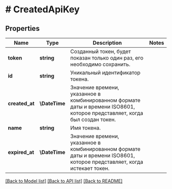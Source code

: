 # # CreatedApiKey

## Properties

Name | Type | Description | Notes
------------ | ------------- | ------------- | -------------
**token** | **string** | Созданный токен, будет показан только один раз, его необходимо сохранить. |
**id** | **string** | Уникальный идентификатор токена. |
**created_at** | **\DateTime** | Значение времени, указанное в комбинированном формате даты и времени ISO8601, которое представляет, когда был создан токен. |
**name** | **string** | Имя токена. |
**expired_at** | **\DateTime** | Значение времени, указанное в комбинированном формате даты и времени ISO8601, которое представляет, когда истекает токен. |

[[Back to Model list]](../../README.md#models) [[Back to API list]](../../README.md#endpoints) [[Back to README]](../../README.md)

